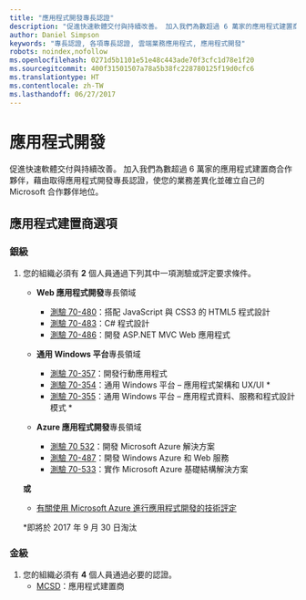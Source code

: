 ```yaml
---
title: "應用程式開發專長認證"
description: "促進快速軟體交付與持續改善。 加入我們為數超過 6 萬家的應用程式建置商合作夥伴，藉由取得應用程式開發專長認證，使您的業務差異化並確立自己的 Microsoft 合作夥伴地位。"
author: Daniel Simpson
keywords: "專長認證, 各項專長認證, 雲端業務應用程式, 應用程式開發"
robots: noindex,nofollow
ms.openlocfilehash: 0271d5b1101e51e48c443ade70f3cfc1d78e1f20
ms.sourcegitcommit: 400f31501507a78a5b38fc228780125f19d0cfc6
ms.translationtype: HT
ms.contentlocale: zh-TW
ms.lasthandoff: 06/27/2017
---
```

# <a name="application-development"></a>應用程式開發 

促進快速軟體交付與持續改善。 加入我們為數超過 6 萬家的應用程式建置商合作夥伴，藉由取得應用程式開發專長認證，使您的業務差異化並確立自己的 Microsoft 合作夥伴地位。

## <a name="application-builder-option"></a>應用程式建置商選項

### <a name="silver"></a>銀級
1. 您的組織必須有 **2** 個人員通過下列其中一項測驗或評定要求條件。

    - **Web 應用程式開發**專長領域
        - [測驗 70-480](https://www.microsoft.com/en-us/learning/exam-70-480.aspx)：搭配 JavaScript 與 CSS3 的 HTML5 程式設計  
        - [測驗 70-483](https://www.microsoft.com/en-us/learning/exam-70-483.aspx)：C# 程式設計 
        - [測驗 70-486](https://www.microsoft.com/en-us/learning/exam-70-486.aspx)：開發 ASP.NET MVC Web 應用程式  

    - **通用 Windows 平台**專長領域
        - [測驗 70-357](https://www.microsoft.com/en-us/learning/exam-70-357.aspx)：開發行動應用程式 
        - [測驗 70-354](https://www.microsoft.com/en-us/learning/exam-70-354.aspx)：通用 Windows 平台 – 應用程式架構和 UX/UI *  
        - [測驗 70-355](https://www.microsoft.com/en-us/learning/exam-70-355.aspx)：通用 Windows 平台 – 應用程式資料、服務和程式設計模式 *  

    - **Azure 應用程式開發**專長領域
        - [測驗 70 532](https://www.microsoft.com/en-us/learning/exam-70-532.aspx)：開發 Microsoft Azure 解決方案 
        - [測驗 70-487](https://www.microsoft.com/en-us/learning/exam-70-487.aspx)：開發 Windows Azure 和 Web 服務
        - [測驗 70-533](https://www.microsoft.com/en-us/learning/exam-70-533.aspx)：實作 Microsoft Azure 基礎結構解決方案   

    **或** 

    -  [有關使用 Microsoft Azure 進行應用程式開發的技術評定](https://partneruniversity.microsoft.com/?whr=uri:MicrosoftAccount&courseId=12213&scoId=lyCxoLBVB_4105299993)
    
    *即將於 2017 年 9 月 30 日淘汰  

### <a name="gold"></a>金級
1. 您的組織必須有 **4** 個人員通過必要的認證。
    - [MCSD](https://www.microsoft.com/en-us/learning/mcsd-app-builder-certification.aspx)：應用程式建置商 
